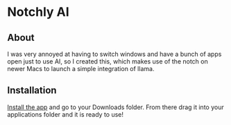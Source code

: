 # Notchly AI

## About
I was very annoyed at having to switch windows and have a bunch of apps open just to use AI, so I created this, which makes use of the notch on newer Macs to launch a simple integration of llama.

## Installation
[Install the app](https://github.com/nanoticity/Notchly-AI/releases/tag/2.2.1) and go to your Downloads folder. From there drag it into your applications folder and it is ready to use!